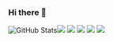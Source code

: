 ### Hi there 👋
![GitHub Stats](https://github-readme-stats.vercel.app/api?username=Denver-Dude&theme=dracula)[![](https://raw.githubusercontent.com/Denver-Dude/github-profile-summary-cards-example/master/profile-summary-card-output/aura_dark/0-profile-details.svg)](https://github.com/Denver-Ddude/github-profile-summary-cards)
[![](https://raw.githubusercontent.com/Denver-Dude/github-profile-summary-cards-example/master/profile-summary-card-output/aura_dark/1-repos-per-language.svg)](https://github.com/Denver-Dude/github-profile-summary-cards) [![](https://raw.githubusercontent.com/Denver-Dude/github-profile-summary-cards-example/master/profile-summary-card-output/aura_dark/2-most-commit-language.svg)](https://github.com/Denver-Dude/github-profile-summary-cards)
[![](https://raw.githubusercontent.com/Denver-Dude/github-profile-summary-cards-example/master/profile-summary-card-output/aura_dark/3-stats.svg)](https://github.com/Denver-Dude/github-profile-summary-cards) [![](https://raw.githubusercontent.com/Denver-Dude/github-profile-summary-cards-example/master/profile-summary-card-output/aura_dark/4-productive-time.svg)](https://github.com/Denver-Dude/github-profile-summary-cards)
<!--
**Denver-Dude/Denver-Dude** is a ✨ _special_ ✨ repository because its `README.md` (this file) appears on your GitHub profile.

Here are some ideas to get you started:

- 🔭 I’m currently working on ...
- 🌱 I’m currently learning ...
- 👯 I’m looking to collaborate on ...
- 🤔 I’m looking for help with ...
- 💬 Ask me about ...
- 📫 How to reach me: ...
- 😄 Pronouns: ...
- ⚡ Fun fact: ...
-->
